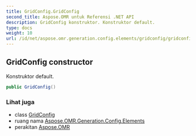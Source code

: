 ```yaml
---
title: GridConfig.GridConfig
second_title: Aspose.OMR untuk Referensi .NET API
description: GridConfig konstruktor. Konstruktor default.
type: docs
weight: 10
url: /id/net/aspose.omr.generation.config.elements/gridconfig/gridconfig/
---
```

## GridConfig constructor

Konstruktor default.

```csharp
public GridConfig()
```

### Lihat juga

* class [GridConfig](../)
* ruang nama [Aspose.OMR.Generation.Config.Elements](../../gridconfig/)
* perakitan [Aspose.OMR](../../../)


